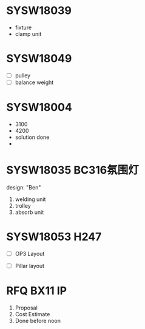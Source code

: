 # SYSW18039 #
- fixture
- clamp unit

# SYSW18049 #
- [ ] pulley
- [ ] balance weight

# SYSW18004 #
- 3100
- 4200
- solution done
-

# SYSW18035 BC316氛围灯 #

design: "Ben"
1. welding unit
2. trolley
3. absorb unit

# SYSW18053 H247 #
- [ ] OP3 Layout
- [ ] Pillar layout


# RFQ BX11 IP #
1. Proposal
2. Cost Estimate
3. Done before noon
